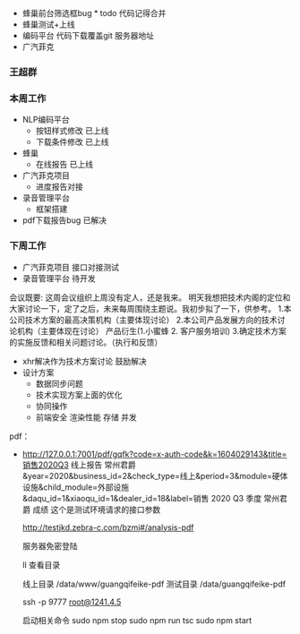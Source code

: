 - 蜂巢前台筛选框bug * todo 代码记得合并
- 蜂巢测试+上线
- 编码平台 代码下载覆盖git 服务器地址
- 广汽菲克

### 王超群
 ### 本周工作
  - NLP编码平台
    - 按钮样式修改  已上线
    - 下载条件修改 已上线
  - 蜂巢
    - 在线报告 已上线
  - 广汽菲克项目
    - 进度报告对接
  - 录音管理平台
    - 框架搭建
  - pdf下载报告bug 已解决
### 下周工作
  - 广汽菲克项目 接口对接测试
  - 录音管理平台 待开发


  会议既要:
  这周会议组织上周没有定人，还是我来。
  明天我想把技术内阁的定位和大家讨论一下，定了之后，未来每周围绕主题说。我初步拟了一下，供参考。
  1.本公司技术方案的最高决策机构（主要体现讨论）
  2.本公司产品发展方向的技术讨论机构（主要体现在讨论） 产品衍生(1.小蜜蜂 2. 客户服务培训)
  3.确定技术方案的实施反馈和相关问题讨论。（执行和反馈）

  - xhr解决作为技术方案讨论 鼓励解决
  - 设计方案
    - 数据同步问题
    - 技术实现方案上面的优化
    - 协同操作
    - 前端安全 渲染性能 存储 并发



pdf：
- http://127.0.0.1:7001/pdf/gqfk?code=x-auth-code&k=1604029143&title=销售2020Q3 线上报告 常州君爵&year=2020&business_id=2&check_type=线上&period=3&module=硬体设施&child_module=外部设施&daqu_id=1&xiaoqu_id=1&dealer_id=18&label=销售 
  2020 Q3 季度 常州君爵 成绩
  这个是测试环境请求的接口参数 

   http://testjkd.zebra-c.com/bzmj#/analysis-pdf

   服务器免密登陆 

   ll 查看目录

   线上目录 /data/www/guangqifeike-pdf
   测试目录 /data/guangqifeike-pdf

   ssh -p 9777 root@1241.4.5

    启动相关命令
    sudo npm stop
    sudo npm run tsc
    sudo npm start